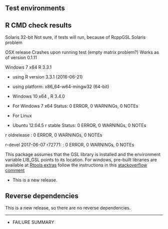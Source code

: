 ## Test environments


## R CMD check results

Solaris 32-bit
Not sure, if tests will run, because of RcppGSL Solaris problem

OSX release
Crashes upon running test (empty matrix problem?)
Works as of version 0.1.11

Windows 7 x64 R 3.3.1
* using R version 3.3.1 (2016-06-21)
* using platform: x86_64-w64-mingw32 (64-bit)

* Windows 10 x64 , R 3.4.0
* For Windows 7 x64
Status:  0 ERROR, 0 WARNINGs, 0 NOTEs

* For Linux 
* Ubuntu 12.04.5
r stable
Status: 0 ERROR, 0 WARNINGs, 0 NOTEs

r oldrelease : 0 ERROR, 0 WARNINGs, 0 NOTEs

r-devel 2017-06-07 r72771: : 0 ERROR, 0 WARNINGs, 0 NOTEs

This package assumes that the GSL library is installed and the environment variable LIB_GSL points to its location. For windows, pre-built libraries are available at [Rtools extras](https://www.stats.ox.ac.uk/pub/Rtools/goodies/multilib/)
follow the instructions in this [stackoverflow comment](https://stackoverflow.com/a/23666023/394963)

* This is a new release.

## Reverse dependencies

This is a new release, so there are no reverse dependencies.

---

  
* FAILURE SUMMARY

